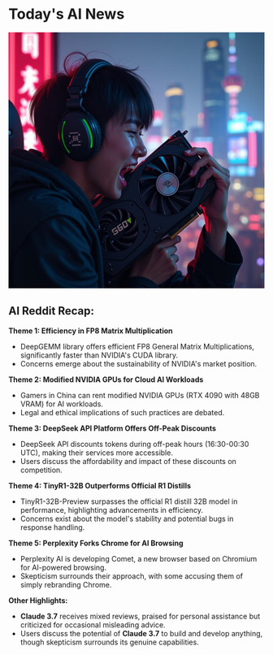 
# Today's AI News

![Todays Image](pictures/20250227_101229.png)

## AI Reddit Recap:

**Theme 1: Efficiency in FP8 Matrix Multiplication**

- DeepGEMM library offers efficient FP8 General Matrix Multiplications, significantly faster than NVIDIA's CUDA library.
- Concerns emerge about the sustainability of NVIDIA's market position.


**Theme 2: Modified NVIDIA GPUs for Cloud AI Workloads**

- Gamers in China can rent modified NVIDIA GPUs (RTX 4090 with 48GB VRAM) for AI workloads.
- Legal and ethical implications of such practices are debated.


**Theme 3: DeepSeek API Platform Offers Off-Peak Discounts**

- DeepSeek API discounts tokens during off-peak hours (16:30-00:30 UTC), making their services more accessible.
- Users discuss the affordability and impact of these discounts on competition.


**Theme 4: TinyR1-32B Outperforms Official R1 Distills**

- TinyR1-32B-Preview surpasses the official R1 distill 32B model in performance, highlighting advancements in efficiency.
- Concerns exist about the model's stability and potential bugs in response handling.


**Theme 5: Perplexity Forks Chrome for AI Browsing**

- Perplexity AI is developing Comet, a new browser based on Chromium for AI-powered browsing.
- Skepticism surrounds their approach, with some accusing them of simply rebranding Chrome.


**Other Highlights:**

- **Claude 3.7** receives mixed reviews, praised for personal assistance but criticized for occasional misleading advice.
- Users discuss the potential of **Claude 3.7** to build and develop anything, though skepticism surrounds its genuine capabilities.
